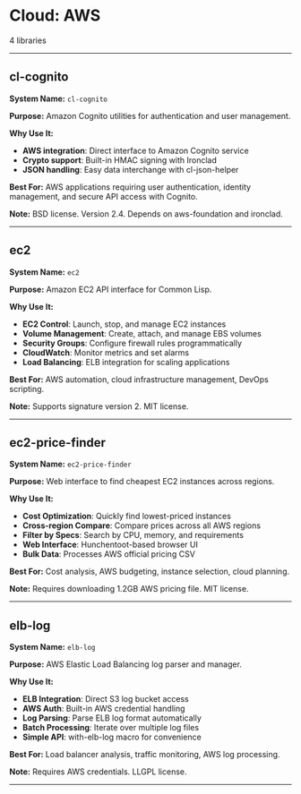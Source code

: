 # Cloud: AWS

4 libraries

---

## cl-cognito

**System Name:** `cl-cognito`

**Purpose:** Amazon Cognito utilities for authentication and user management.

**Why Use It:**
- **AWS integration**: Direct interface to Amazon Cognito service
- **Crypto support**: Built-in HMAC signing with Ironclad
- **JSON handling**: Easy data interchange with cl-json-helper

**Best For:** AWS applications requiring user authentication, identity management, and secure API access with Cognito.

**Note:** BSD license. Version 2.4. Depends on aws-foundation and ironclad.

---


## ec2

**System Name:** `ec2`

**Purpose:** Amazon EC2 API interface for Common Lisp.

**Why Use It:**
- **EC2 Control**: Launch, stop, and manage EC2 instances
- **Volume Management**: Create, attach, and manage EBS volumes
- **Security Groups**: Configure firewall rules programmatically
- **CloudWatch**: Monitor metrics and set alarms
- **Load Balancing**: ELB integration for scaling applications

**Best For:** AWS automation, cloud infrastructure management, DevOps scripting.

**Note:** Supports signature version 2. MIT license.

---


## ec2-price-finder

**System Name:** `ec2-price-finder`

**Purpose:** Web interface to find cheapest EC2 instances across regions.

**Why Use It:**
- **Cost Optimization**: Quickly find lowest-priced instances
- **Cross-region Compare**: Compare prices across all AWS regions
- **Filter by Specs**: Search by CPU, memory, and requirements
- **Web Interface**: Hunchentoot-based browser UI
- **Bulk Data**: Processes AWS official pricing CSV

**Best For:** Cost analysis, AWS budgeting, instance selection, cloud planning.

**Note:** Requires downloading 1.2GB AWS pricing file. MIT license.

---


## elb-log

**System Name:** `elb-log`

**Purpose:** AWS Elastic Load Balancing log parser and manager.

**Why Use It:**
- **ELB Integration**: Direct S3 log bucket access
- **AWS Auth**: Built-in AWS credential handling
- **Log Parsing**: Parse ELB log format automatically
- **Batch Processing**: Iterate over multiple log files
- **Simple API**: with-elb-log macro for convenience

**Best For:** Load balancer analysis, traffic monitoring, AWS log processing.

**Note:** Requires AWS credentials. LLGPL license.

---


